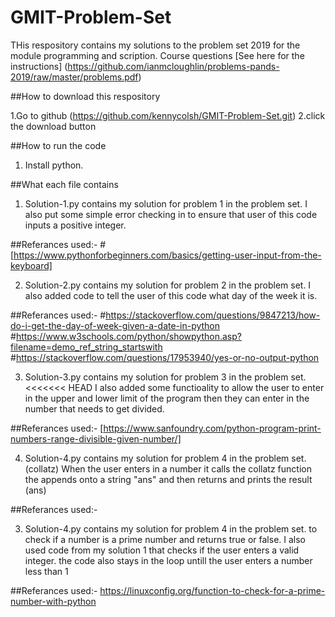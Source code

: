 # GMIT-Problem-Set
THis respository contains my solutions to the problem set 2019 for the module programming and scription.
Course questions
[See here for the instructions] (https://github.com/ianmcloughlin/problems-pands-2019/raw/master/problems.pdf)

##How to download this respository

1.Go to github (https://github.com/kennycolsh/GMIT-Problem-Set.git)
2.click the download button


##How to run the code

1. Install python.


##What each file contains
1. Solution-1.py contains my solution for problem 1 in the problem set.
  I also put some simple error checking in to ensure that user of this code inputs a positive integer.

##Referances used:-
#[https://www.pythonforbeginners.com/basics/getting-user-input-from-the-keyboard]

2. Solution-2.py contains my solution for problem 2 in the problem set.
  I also added code to tell the user of this code what day of the week it is.

##Referances used:-
#https://stackoverflow.com/questions/9847213/how-do-i-get-the-day-of-week-given-a-date-in-python
#https://www.w3schools.com/python/showpython.asp?filename=demo_ref_string_startswith
#https://stackoverflow.com/questions/17953940/yes-or-no-output-python

3. Solution-3.py contains my solution for problem 3 in the problem set.
<<<<<<< HEAD
 I also added some functioality to allow the user to enter in the upper and lower limit of the program then they can enter in the number that needs to get divided.
 

##Referances used:-
[https://www.sanfoundry.com/python-program-print-numbers-range-divisible-given-number/]


4. Solution-4.py contains my solution for problem 4 in the problem set.(collatz)
 When the user enters in a number it calls the collatz function the appends onto a string "ans" 
 and then returns and prints the result (ans)
 

##Referances used:-

3. Solution-4.py contains my solution for problem 4 in the problem set.
to check if a number is a prime number and returns true or false.
I also used code from my solution 1 that checks if the user enters a valid integer.
the code also stays in the loop untill the user enters a number less than 1
 

##Referances used:-
https://linuxconfig.org/function-to-check-for-a-prime-number-with-python
